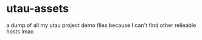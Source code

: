 # utau-assets
a dump of all my utau project demo files because I can't find other relieable hosts lmao
